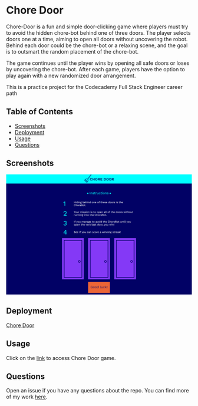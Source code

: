 # Chore Door

Chore-Door is a fun and simple door-clicking game where players must try to avoid the hidden chore-bot behind one of three doors. The player selects doors one at a time, aiming to open all doors without uncovering the robot. Behind each door could be the chore-bot or a relaxing scene, and the goal is to outsmart the random placement of the chore-bot.

The game continues until the player wins by opening all safe doors or loses by uncovering the chore-bot. After each game, players have the option to play again with a new randomized door arrangement.

This is a practice project for the Codecademy Full Stack Engineer career path

## Table of Contents

- [Screenshots](#screenshots)
- [Deployment](#deployment)
- [Usage](#usage)
- [Questions](#questions)

## Screenshots

![Screenshot](./assets/images/screenshot.png)

## Deployment

[Chore Door](https://zolotavina.github.io/chore-door/)

## Usage

Click on the [link](https://zolotavina.github.io/chore-door/) to access Chore Door game.

## Questions

Open an issue if you have any questions about the repo. You can find more of my work [here](https://github.com/zolotavina).